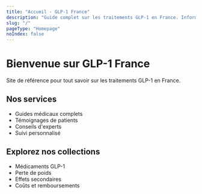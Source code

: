 ```yaml
---
title: "Accueil - GLP-1 France"
description: "Guide complet sur les traitements GLP-1 en France. Informations médicales, témoignages et conseils d'experts pour votre parcours de perte de poids."
slug: "/"
pageType: "Homepage"
noIndex: false
---
```


# Bienvenue sur GLP-1 France

Site de référence pour tout savoir sur les traitements GLP-1 en France.

## Nos services

- Guides médicaux complets
- Témoignages de patients
- Conseils d'experts
- Suivi personnalisé

## Explorez nos collections

- Médicaments GLP-1
- Perte de poids
- Effets secondaires
- Coûts et remboursements
